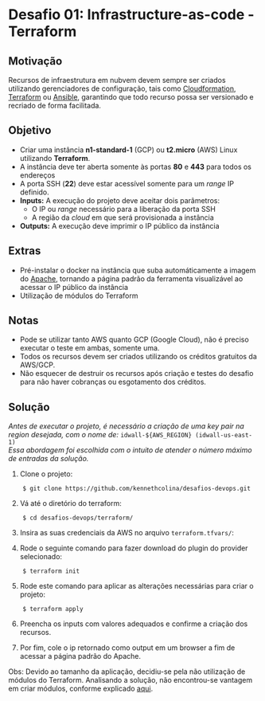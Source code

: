 # Desafio 01: Infrastructure-as-code - Terraform

## Motivação

Recursos de infraestrutura em nubvem devem sempre ser criados utilizando gerenciadores de configuração, tais como [Cloudformation](https://aws.amazon.com/cloudformation/), [Terraform](https://www.terraform.io/) ou [Ansible](https://www.ansible.com/), garantindo que todo recurso possa ser versionado e recriado de forma facilitada.

## Objetivo

- Criar uma instância **n1-standard-1** (GCP) ou **t2.micro** (AWS) Linux utilizando **Terraform**.
- A instância deve ter aberta somente às portas **80** e **443** para todos os endereços
- A porta SSH (**22**) deve estar acessível somente para um _range_ IP definido.
- **Inputs:** A execução do projeto deve aceitar dois parâmetros:
  - O IP ou _range_ necessário para a liberação da porta SSH
  - A região da _cloud_ em que será provisionada a instância
- **Outputs:** A execução deve imprimir o IP público da instância


## Extras

- Pré-instalar o docker na instância que suba automáticamente a imagem do [Apache](https://hub.docker.com/_/httpd/), tornando a página padrão da ferramenta visualizável ao acessar o IP público da instância
- Utilização de módulos do Terraform

## Notas
- Pode se utilizar tanto AWS quanto GCP (Google Cloud), não é preciso executar o teste em ambas, somente uma.
- Todos os recursos devem ser criados utilizando os créditos gratuitos da AWS/GCP.
- Não esquecer de destruir os recursos após criação e testes do desafio para não haver cobranças ou esgotamento dos créditos.

## Solução

_Antes de executar o projeto, é necessário a criação de uma key pair na region desejada, com o nome de:_ `idwall-${AWS_REGION} (idwall-us-east-1)`  
_Essa abordagem foi escolhida com o intuito de atender o número máximo de entradas da solução._

1. Clone o projeto:
```
    $ git clone https://github.com/kennethcolina/desafios-devops.git
```
2. Vá até o diretório do terraform:
```
    $ cd desafios-devops/terraform/
```
3. Insira as suas credenciais da AWS no arquivo `terraform.tfvars/`:

4. Rode o seguinte comando para fazer download do plugin do provider selecionado:
```
    $ terraform init
```
5. Rode este comando para aplicar as alterações necessárias para criar o projeto:
```
    $ terraform apply
```
6. Preencha os inputs com valores adequados e confirme a criação dos recursos.

7. Por fim, cole o ip retornado como output em um browser a fim de acessar a página padrão do Apache.

Obs: Devido ao tamanho da aplicação, decidiu-se pela não utilização de módulos do Terraform. Analisando a solução, não encontrou-se vantagem em criar módulos, conforme explicado [aqui](https://www.terraform.io/docs/modules/index.html#when-to-write-a-module).
